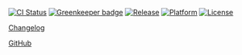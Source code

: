 [![CI Status](https://img.shields.io/travis/Skyscanner/backpack-android.svg?style=flat)](https://travis-ci.org/Skyscanner/backpack-android)
[![Greenkeeper badge](https://badges.greenkeeper.io/Skyscanner/backpack-android.svg)](https://greenkeeper.io/)
[![Release](https://jitpack.io/v/skyscanner/backpack-android.svg)](https://jitpack.io/#skyscanner/backpack-android)
[![Platform](https://img.shields.io/badge/platform-android-green.svg)](https://jitpack.io/#skyscanner/backpack-android)
[![License](https://img.shields.io/github/license/Skyscanner/backpack-android.svg)](https://github.com/Skyscanner/backpack-android/blob/master/LICENSE.txt)

[Changelog](https://github.com/Skyscanner/backpack-android/blob/master/CHANGELOG.md)

[GitHub](https://github.com/Skyscanner/backpack-android)